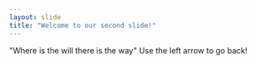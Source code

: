 ```yaml
---
layout: slide
title: "Welcome to our second slide!"
---
```

"Where is the will there is the way"
Use the left arrow to go back!
